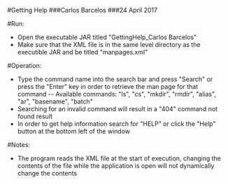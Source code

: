 #Getting Help
###Carlos Barcelos
###24 April 2017

#Run:
  - Open the executable JAR titled "GettingHelp_Carlos Barcelos"
  - Make sure that the XML file is in the same level directory as the executible JAR and be titled "manpages.xml"

#Operation:
  - Type the command name into the search bar and press "Search" or press the "Enter" key in order to retrieve the man page for that command
    -- Available commands: "ls", "cs", "mkdir", "rmdir", "alias", "ar", "basename", "batch"
  - Searching for an invalid command will result in a "404" command not found result
  - In order to get help information search for "HELP" or click the "Help" button at the bottom left of the window

#Notes:
  - The program reads the XML file at the start of execution, changing the contents of the file while the application
 is open will not dynamically change the contents
